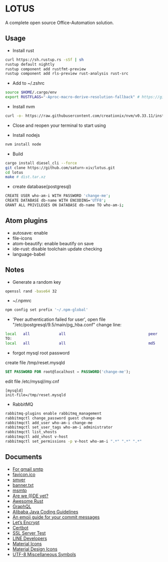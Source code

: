 # LOTUS

A complete open source Office-Automation solution.

## Usage

-   Install rust

```bash
curl https://sh.rustup.rs -sSf | sh
rustup default nightly
rustup component add rustfmt-preview
rustup component add rls-preview rust-analysis rust-src
```

-   Add to ~/.zshrc

```bash
source $HOME/.cargo/env
export RUSTFLAGS="-Aproc-macro-derive-resolution-fallback" # https://github.com/rust-lang/rust/issues/50504#issuecomment-410550021
```

-   Install nvm

```bash
curl -o- https://raw.githubusercontent.com/creationix/nvm/v0.33.11/install.sh | zsh
```

-   Close and reopen your terminal to start using

-   Install nodejs

```bash
nvm install node
```

-   Build

```bash
cargo install diesel_cli --force
git clone https://github.com/saturn-xiv/lotus.git
cd lotus
make # dist.tar.xz
```

-   create database(postgresql)

```bash
CREATE USER who-am-i WITH PASSWORD 'change-me';
CREATE DATABASE db-name WITH ENCODING='UTF8';
GRANT ALL PRIVILEGES ON DATABASE db-name TO who-am-i;
```

## Atom plugins

-   autosave: enable
-   file-icons
-   atom-beautify: enable beautify on save
-   ide-rust: disable toolchain update checking
-   language-babel

## Notes

-   Generate a random key

```bash
openssl rand -base64 32
```

-   ~/.npmrc

```bash
npm config set prefix '~/.npm-global'
```

-   'Peer authentication failed for user', open file "/etc/postgresql/9.5/main/pg_hba.conf" change line:

```bash
local   all             all                                     peer
TO:
local   all             all                                     md5
```

-   forgot mysql root password

create file  /tmp/reset.mysqld

```sql
SET PASSWORD FOR root@localhost = PASSWORD('change-me');
```

edit file /etc/mysql/my.cnf

```text
[mysqld]
init-file=/tmp/reset.mysqld
```

-   RabbitMQ

```bash
rabbitmq-plugins enable rabbitmq_management
rabbitmqctl change_password guest change-me
rabbitmqctl add_user who-am-i change-me
rabbitmqctl set_user_tags who-am-i administrator
rabbitmqctl list_vhosts
rabbitmqctl add_vhost v-host
rabbitmqctl set_permissions -p v-host who-am-i ".*" ".*" ".*"
```

## Documents

-   [For gmail smtp](http://stackoverflow.com/questions/20337040/gmail-smtp-debug-error-please-log-in-via-your-web-browser)
-   [favicon.ico](http://icoconvert.com/)
-   [smver](http://semver.org/)
-   [banner.txt](http://patorjk.com/software/taag/)
-   [msmtp](https://wiki.archlinux.org/index.php/msmtp)
-   [Are we (I)DE yet?](https://areweideyet.com/)
-   [Awesome Rust](https://github.com/rust-unofficial/awesome-rust)
-   [GraphQL](https://graphql.org/learn/)
-   [Alibaba Java Coding Guidelines](https://github.com/alibaba/p3c)
-   [An emoji guide for your commit messages](https://gitmoji.carloscuesta.me/)
-   [Let’s Encrypt](https://letsencrypt.org/)
-   [Certbot](https://certbot.eff.org/)
-   [SSL Server Test](https://www.ssllabs.com/ssltest/index.html)
-   [LINE Developers](https://developers.line.me/en/)
-   [Material Icons](https://material.io/tools/icons/?style=baseline)
-   [Material Design Icons](https://materialdesignicons.com/)
-   [UTF-8 Miscellaneous Symbols](https://www.w3schools.com/charsets/ref_utf_misc_symbols.asp)
